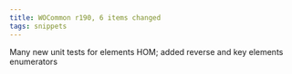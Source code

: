```yaml
---
title: WOCommon r190, 6 items changed
tags: snippets
---
```


Many new unit tests for elements HOM; added reverse and key elements enumerators
